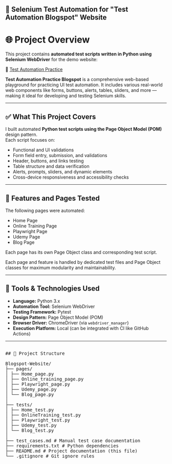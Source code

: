 ## 🔧 Selenium Test Automation for "Test Automation Blogspot" Website ##

# 🌐 Project Overview

This project contains **automated test scripts written in Python using Selenium WebDriver** for the demo website:

🔗 [Test Automation Practice](https://testautomationpractice.blogspot.com/)

**Test Automation Practice Blogspot** is a comprehensive web-based playground for practicing UI test automation. It includes various real-world web components like forms, buttons, alerts, tables, sliders, and more — making it ideal for developing and testing Selenium skills.

---

## ✅ What This Project Covers

I built automated **Python test scripts using the Page Object Model (POM)** design pattern.  
Each script focuses on:

- Functional and UI validations  
- Form field entry, submission, and validations  
- Header, buttons, and links testing  
- Table structure and data verification  
- Alerts, prompts, sliders, and dynamic elements  
- Cross-device responsiveness and accessibility checks  

---

## 📄 Features and Pages Tested

The following pages were automated:

-  Home Page  
-  Online Training Page  
-  Playwright Page  
-  Udemy Page  
-  Blog Page  

Each page has its own Page Object class and corresponding test script.

Each page and feature is handled by dedicated test files and Page Object classes for maximum modularity and maintainability.

---

## 🧰 Tools & Technologies Used

- **Language:** Python 3.x  
- **Automation Tool:** Selenium WebDriver  
- **Testing Framework:** Pytest  
- **Design Pattern:** Page Object Model (POM)  
- **Browser Driver:** ChromeDriver (via `webdriver_manager`)  
- **Execution Platform:** Local (can be integrated with CI like GitHub Actions)

---
<pre>
  
## 📁 Project Structure

Blogspot-Website/
├── pages/
│ ├── Home_page.py
│ ├── Online_training_page.py
│ ├── Playwright_page.py
│ ├── Udemy_page.py
│ └── Blog_page.py
│
├── tests/
│ ├── Home_test.py
│ ├── OnlineTraining_test.py
│ ├── Playwright_test.py
│ ├── Udemy_test.py
│ └── Blog_test.py
│
├── test_cases.md # Manual test case documentation
├── requirements.txt # Python dependencies
├── README.md # Project documentation (this file)
└── .gitignore # Git ignore rules
</pre>
